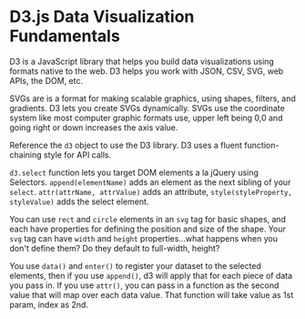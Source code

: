 # D3.js Data Visualization Fundamentals

D3 is a JavaScript library that helps you build data visualizations using formats native to the web. D3 helps you work with JSON, CSV, SVG, web APIs, the DOM, etc.

SVGs are is a format for making scalable graphics, using shapes, filters, and gradients. D3 lets you create SVGs dynamically. SVGs use the coordinate system like most computer graphic formats use, upper left being 0,0 and going right or down increases the axis value.

Reference the `d3` object to use the D3 library. D3 uses a fluent function-chaining style for API calls.

`d3.select` function lets you target DOM elements a la jQuery using Selectors. `append(elementName)` adds an element as the next sibling of your `select`. `attr(attrName, attrValue)` adds an attribute, `style(styleProperty, styleValue)` adds the select element.

You can use `rect` and `circle` elements in an `svg` tag for basic shapes, and each have properties for defining the position and size of the shape. Your `svg` tag can have `width` and `height` properties...what happens when you don't define them? Do they default to full-width, height? 

You use `data()` and `enter()` to register your dataset to the selected elements, then if you use `append()`, d3 will apply that for each piece of data you pass in. If you use `attr()`, you can pass in a function as the second value that will map over each data value. That function will take value as 1st param, index as 2nd.

